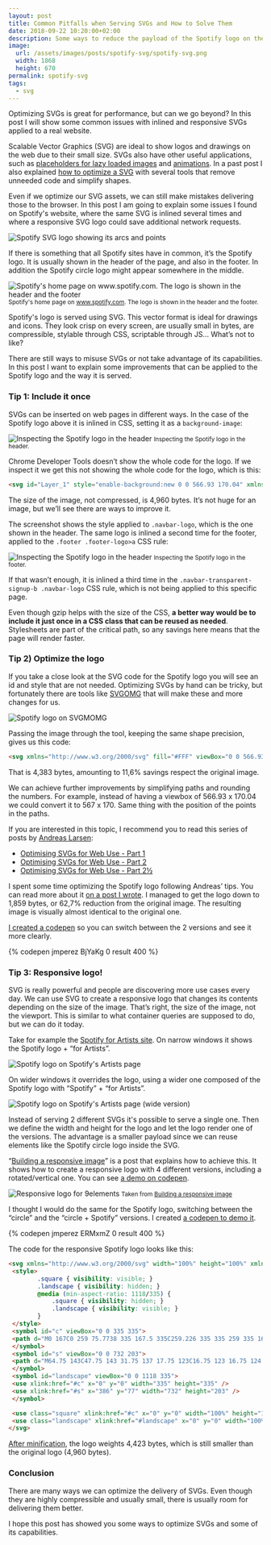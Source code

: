 ```yaml
---
layout: post
title: Common Pitfalls when Serving SVGs and How to Solve Them
date: 2018-09-22 10:20:00+02:00
description: Some ways to reduce the payload of the Spotify logo on their website, which can be applied to other SVGs.
image:
  url: /assets/images/posts/spotify-svg/spotify-svg.png
  width: 1868
  height: 670
permalink: spotify-svg
tags:
  - svg
---
```


Optimizing SVGs is great for performance, but can we go beyond? In this post I will show some common issues with inlined and responsive SVGs applied to a real website.

Scalable Vector Graphics (SVG) are ideal to show logos and drawings on the web due to their small size. SVGs also have other useful applications, such as [placeholders for lazy loaded images](/svg-placeholders) and [animations](/drawing-edges-svg). In a past post I also explained [how to optimize a SVG](/optimising-svgs) with several tools that remove unneeded code and simplify shapes.

Even if we optimize our SVG assets, we can still make mistakes delivering those to the browser. In this post I am going to explain some issues I found on Spotify's website, where the same SVG is inlined several times and where a responsive SVG logo could save additional network requests.

<img
    style="max-width:100%; border: 0"
    sizes="(max-width: 768px) 100vw, 684px"
    srcset="https://res.cloudinary.com/jmperez/image/upload/w_auto:100:400,f_auto/v1537603259/spotify-svg/spotify-svg.png 400w, https://res.cloudinary.com/jmperez/image/upload/w_auto:100:800,f_auto/v1537603259/spotify-svg/spotify-svg.png 800w, https://res.cloudinary.com/jmperez/image/upload/w_auto:100:1200,f_auto/v1537603259/spotify-svg/spotify-svg.png 1200w, https://res.cloudinary.com/jmperez/image/upload/w_auto:100:1400,f_auto/v1537603259/spotify-svg/spotify-svg.png 1400w"
    src="https://res.cloudinary.com/jmperez/image/upload/w_auto:100:684,f_auto/v1537603259/spotify-svg/spotify-svg.png"
    alt="Spotify SVG logo showing its arcs and points" />

<!-- more -->

If there is something that all Spotify sites have in common, it’s the Spotify logo. It is usually shown in the header of the page, and also in the footer. In addition the Spotify circle logo might appear somewhere in the middle.

<img
    style="max-width:100%; border: 0"
    sizes="(max-width: 768px) 100vw, 684px"
    srcset="https://res.cloudinary.com/jmperez/image/upload/w_auto:100:400,f_auto/v1537603261/spotify-svg/spotify-logos.png 400w, https://res.cloudinary.com/jmperez/image/upload/w_auto:100:800,f_auto/v1537603261/spotify-svg/spotify-logos.png 800w, https://res.cloudinary.com/jmperez/image/upload/w_auto:100:1200,f_auto/v1537603261/spotify-svg/spotify-logos.png 1200w, https://res.cloudinary.com/jmperez/image/upload/w_auto:100:1400,f_auto/v1537603261/spotify-svg/spotify-logos.png 1400w"
    src="https://res.cloudinary.com/jmperez/image/upload/w_auto:100:684,f_auto/v1537603261/spotify-svg/spotify-logos.png"
    alt="Spotify's home page on www.spotify.com. The logo is shown in the header and the footer" />
<small class="caption">Spotify's home page on www.spotify.com. The logo is shown in the header and the footer.</small>

Spotify's logo is served using SVG. This vector format is ideal for drawings and icons. They look crisp on every screen, are usually small in bytes, are compressible, stylable through CSS, scriptable through JS… What’s not to like?

There are still ways to misuse SVGs or not take advantage of its capabilities. In this post I want to explain some improvements that can be applied to the Spotify logo and the way it is served.

### Tip 1: Include it once

SVGs can be inserted on web pages in different ways. In the case of the Spotify logo above it is inlined in CSS, setting it as a `background-image`:

<img
    style="max-width:100%; border: 0"
    sizes="(max-width: 768px) 100vw, 684px"
    srcset="https://res.cloudinary.com/jmperez/image/upload/w_auto:100:400,f_auto/v1537603267/spotify-svg/spotify-logo-header.jpg 400w, https://res.cloudinary.com/jmperez/image/upload/w_auto:100:800,f_auto/v1537603267/spotify-svg/spotify-logo-header.jpg 800w, https://res.cloudinary.com/jmperez/image/upload/w_auto:100:1200,f_auto/v1537603267/spotify-svg/spotify-logo-header.jpg 1200w, https://res.cloudinary.com/jmperez/image/upload/w_auto:100:1400,f_auto/v1537603267/spotify-svg/spotify-logo-header.jpg 1400w"
    src="https://res.cloudinary.com/jmperez/image/upload/w_auto:100:684,f_auto/v1537603267/spotify-svg/spotify-logo-header.jpg"
    alt="Inspecting the Spotify logo in the header" />
<small class="caption">Inspecting the Spotify logo in the header.</small>

Chrome Developer Tools doesn’t show the whole code for the logo. If we inspect it we get this not showing the whole code for the logo, which is this:

```html
<svg id="Layer_1" style="enable-background:new 0 0 566.93 170.04" xmlns="http://www.w3.org/2000/svg" xml:space="preserve" viewBox="0 0 566.93 170.04" version="1.1" y="0px" x="0px" xmlns:xlink="http://www.w3.org/1999/xlink" width="567" height="171" fill="#FFF"><path d="m87.996 1.277c-46.249 0-83.743 37.493-83.743 83.742 0 46.254 37.494 83.745 83.743 83.745 46.251 0 83.743-37.491 83.743-83.745 0-46.246-37.49-83.738-83.744-83.738zm38.404 120.78c-1.504 2.467-4.718 3.24-7.177 1.737-19.665-12.019-44.417-14.734-73.567-8.075-2.809 0.644-5.609-1.117-6.249-3.925-0.643-2.809 1.11-5.609 3.926-6.249 31.9-7.293 59.263-4.154 81.336 9.334 2.46 1.51 3.24 4.72 1.73 7.18zm10.25-22.799c-1.894 3.073-5.912 4.037-8.981 2.15-22.505-13.834-56.822-17.841-83.447-9.759-3.453 1.043-7.1-0.903-8.148-4.35-1.04-3.453 0.907-7.093 4.354-8.143 30.413-9.228 68.221-4.758 94.071 11.127 3.07 1.89 4.04 5.91 2.15 8.976zm0.88-23.744c-26.994-16.031-71.52-17.505-97.289-9.684-4.138 1.255-8.514-1.081-9.768-5.219-1.254-4.14 1.08-8.513 5.221-9.771 29.581-8.98 78.756-7.245 109.83 11.202 3.722 2.209 4.943 7.016 2.737 10.733-2.2 3.722-7.02 4.949-10.73 2.739z"/><path d="m232.09 78.586c-14.459-3.448-17.033-5.868-17.033-10.953 0-4.804 4.523-8.037 11.249-8.037 6.52 0 12.985 2.455 19.763 7.509 0.205 0.153 0.462 0.214 0.715 0.174 0.253-0.038 0.477-0.177 0.625-0.386l7.06-9.952c0.29-0.41 0.211-0.975-0.18-1.288-8.067-6.473-17.151-9.62-27.769-9.62-15.612 0-26.517 9.369-26.517 22.774 0 14.375 9.407 19.465 25.663 23.394 13.836 3.187 16.171 5.857 16.171 10.63 0 5.289-4.722 8.577-12.321 8.577-8.44 0-15.324-2.843-23.025-9.512-0.191-0.165-0.453-0.24-0.695-0.226-0.255 0.021-0.488 0.139-0.65 0.334l-7.916 9.421c-0.332 0.391-0.29 0.975 0.094 1.313 8.96 7.999 19.98 12.224 31.872 12.224 16.823 0 27.694-9.192 27.694-23.419 0.03-12.01-7.16-18.66-24.77-22.944z"/><path d="m294.95 64.326c-7.292 0-13.273 2.872-18.205 8.757v-6.624c0-0.523-0.424-0.949-0.946-0.949h-12.947c-0.523 0-0.946 0.426-0.946 0.949v73.602c0 0.523 0.423 0.949 0.946 0.949h12.947c0.522 0 0.946-0.426 0.946-0.949v-23.233c4.933 5.536 10.915 8.241 18.205 8.241 13.549 0 27.265-10.43 27.265-30.368 0.02-19.943-13.7-30.376-27.25-30.376zm12.21 30.375c0 10.153-6.254 17.238-15.209 17.238-8.853 0-15.531-7.407-15.531-17.238 0-9.83 6.678-17.238 15.531-17.238 8.81-0.001 15.21 7.247 15.21 17.237z"/><path d="m357.37 64.326c-17.449 0-31.119 13.436-31.119 30.592 0 16.969 13.576 30.264 30.905 30.264 17.511 0 31.223-13.391 31.223-30.481 0-17.031-13.62-30.373-31.01-30.373zm0 47.714c-9.281 0-16.278-7.457-16.278-17.344 0-9.929 6.755-17.134 16.064-17.134 9.341 0 16.385 7.457 16.385 17.351 0 9.927-6.8 17.127-16.17 17.127z"/><path d="m425.64 65.51h-14.247v-14.566c0-0.522-0.422-0.948-0.945-0.948h-12.945c-0.524 0-0.949 0.426-0.949 0.948v14.566h-6.225c-0.521 0-0.943 0.426-0.943 0.949v11.127c0 0.522 0.422 0.949 0.943 0.949h6.225v28.791c0 11.635 5.791 17.534 17.212 17.534 4.644 0 8.497-0.959 12.128-3.018 0.295-0.165 0.478-0.483 0.478-0.821v-10.596c0-0.327-0.17-0.636-0.45-0.807-0.282-0.177-0.633-0.186-0.922-0.043-2.494 1.255-4.905 1.834-7.6 1.834-4.154 0-6.007-1.886-6.007-6.113v-26.756h14.247c0.523 0 0.944-0.426 0.944-0.949v-11.126c0.02-0.523-0.4-0.949-0.93-0.949z"/><path d="m475.28 65.567v-1.789c0-5.263 2.018-7.61 6.544-7.61 2.699 0 4.867 0.536 7.295 1.346 0.299 0.094 0.611 0.047 0.854-0.132 0.25-0.179 0.391-0.466 0.391-0.77v-10.91c0-0.417-0.268-0.786-0.67-0.909-2.565-0.763-5.847-1.546-10.761-1.546-11.958 0-18.279 6.734-18.279 19.467v2.74h-6.22c-0.522 0-0.95 0.426-0.95 0.948v11.184c0 0.522 0.428 0.949 0.95 0.949h6.22v44.409c0 0.523 0.422 0.949 0.944 0.949h12.947c0.523 0 0.949-0.426 0.949-0.949v-44.406h12.088l18.517 44.398c-2.102 4.665-4.169 5.593-6.991 5.593-2.281 0-4.683-0.681-7.139-2.025-0.231-0.127-0.505-0.148-0.754-0.071-0.247 0.087-0.455 0.271-0.56 0.511l-4.388 9.627c-0.209 0.455-0.03 0.989 0.408 1.225 4.581 2.481 8.716 3.54 13.827 3.54 9.56 0 14.844-4.453 19.502-16.433l22.461-58.04c0.113-0.292 0.079-0.622-0.1-0.881-0.178-0.257-0.465-0.412-0.779-0.412h-13.478c-0.404 0-0.765 0.257-0.897 0.636l-13.807 39.438-15.123-39.464c-0.138-0.367-0.492-0.61-0.884-0.61h-22.12z"/><path d="m446.5 65.51h-12.947c-0.523 0-0.949 0.426-0.949 0.949v56.485c0 0.523 0.426 0.949 0.949 0.949h12.947c0.522 0 0.949-0.426 0.949-0.949v-56.481c0-0.523-0.42-0.949-0.95-0.949z"/><path d="m440.1 39.791c-5.129 0-9.291 4.152-9.291 9.281 0 5.132 4.163 9.289 9.291 9.289 5.127 0 9.285-4.157 9.285-9.289 0-5.128-4.16-9.281-9.28-9.281z"/><path d="m553.52 83.671c-5.124 0-9.111-4.115-9.111-9.112s4.039-9.159 9.159-9.159c5.124 0 9.111 4.114 9.111 9.107 0 4.997-4.04 9.164-9.16 9.164zm0.05-17.365c-4.667 0-8.198 3.71-8.198 8.253 0 4.541 3.506 8.201 8.151 8.201 4.666 0 8.201-3.707 8.201-8.253 0-4.541-3.51-8.201-8.15-8.201zm2.02 9.138l2.577 3.608h-2.173l-2.32-3.31h-1.995v3.31h-1.819v-9.564h4.265c2.222 0 3.683 1.137 3.683 3.051 0.01 1.568-0.9 2.526-2.21 2.905zm-1.54-4.315h-2.372v3.025h2.372c1.184 0 1.891-0.579 1.891-1.514 0-0.984-0.71-1.511-1.89-1.511z"/></svg>
```

The size of the image, not compressed, is 4,960 bytes. It’s not huge for an image, but we’ll see there are ways to improve it.

The screenshot shows the style applied to `.navbar-logo`, which is the one shown in the header. The same logo is inlined a second time for the footer, applied to the `.footer .footer-logo>a` CSS rule:

<img
    style="max-width:100%; border: 0"
    sizes="(max-width: 768px) 100vw, 684px"
    srcset="https://res.cloudinary.com/jmperez/image/upload/w_auto:100:400,f_auto/v1537603267/spotify-svg/spotify-logo-footer.jpg 400w, https://res.cloudinary.com/jmperez/image/upload/w_auto:100:800,f_auto/v1537603267/spotify-svg/spotify-logo-footer.jpg 800w, https://res.cloudinary.com/jmperez/image/upload/w_auto:100:1200,f_auto/v1537603267/spotify-svg/spotify-logo-footer.jpg 1200w, https://res.cloudinary.com/jmperez/image/upload/w_auto:100:1400,f_auto/v1537603267/spotify-svg/spotify-logo-footer.jpg 1400w"
    src="https://res.cloudinary.com/jmperez/image/upload/w_auto:100:684,f_auto/v1537603267/spotify-svg/spotify-logo-footer.jpg"
    alt="Inspecting the Spotify logo in the header" />
<small class="caption">Inspecting the Spotify logo in the footer.</small>

If that wasn’t enough, it is inlined a third time in the `.navbar-transparent-signup-b .navbar-logo` CSS rule, which is not being applied to this specific page.

Even though gzip helps with the size of the CSS, **a better way would be to include it just once in a CSS class that can be reused as needed**. Stylesheets are part of the critical path, so any savings here means that the page will render faster.

### Tip 2) Optimize the logo

If you take a close look at the SVG code for the Spotify logo you will see an id and style that are not needed. Optimizing SVGs by hand can be tricky, but fortunately there are tools like [SVGOMG](https://jakearchibald.github.io/svgomg/) that will make these and more changes for us.

<img
    style="max-width:100%; border: 0"
    sizes="(max-width: 768px) 100vw, 684px"
    srcset="https://res.cloudinary.com/jmperez/image/upload/w_auto:100:400,f_auto/v1537603266/spotify-svg/spotify-logo-svgomg.jpg 400w, https://res.cloudinary.com/jmperez/image/upload/w_auto:100:800,f_auto/v1537603266/spotify-svg/spotify-logo-svgomg.jpg 800w, https://res.cloudinary.com/jmperez/image/upload/w_auto:100:1200,f_auto/v1537603266/spotify-svg/spotify-logo-svgomg.jpg 1200w, https://res.cloudinary.com/jmperez/image/upload/w_auto:100:1400,f_auto/v1537603266/spotify-svg/spotify-logo-svgomg.jpg 1400w"
    src="https://res.cloudinary.com/jmperez/image/upload/w_auto:100:684,f_auto/v1537603266/spotify-svg/spotify-logo-svgomg.jpg"
    alt="Spotify logo on SVGMOMG" />

Passing the image through the tool, keeping the same shape precision, gives us this code:

```html
<svg xmlns="http://www.w3.org/2000/svg" fill="#FFF" viewBox="0 0 566.93 170.04"><path d="M87.996 1.277c-46.249 0-83.743 37.493-83.743 83.742 0 46.254 37.494 83.745 83.743 83.745 46.251 0 83.743-37.491 83.743-83.745 0-46.246-37.49-83.738-83.744-83.738zm38.404 120.78c-1.504 2.467-4.718 3.24-7.177 1.737-19.665-12.019-44.417-14.734-73.567-8.075-2.809.644-5.609-1.117-6.249-3.925-.643-2.809 1.11-5.609 3.926-6.249 31.9-7.293 59.263-4.154 81.336 9.334 2.46 1.51 3.24 4.72 1.73 7.18zm10.25-22.799c-1.894 3.073-5.912 4.037-8.981 2.15-22.505-13.834-56.822-17.841-83.447-9.759-3.453 1.043-7.1-.903-8.148-4.35-1.04-3.453.907-7.093 4.354-8.143 30.413-9.228 68.221-4.758 94.071 11.127 3.07 1.89 4.04 5.91 2.15 8.976zm.88-23.744c-26.994-16.031-71.52-17.505-97.289-9.684-4.138 1.255-8.514-1.081-9.768-5.219-1.254-4.14 1.08-8.513 5.221-9.771 29.581-8.98 78.756-7.245 109.83 11.202 3.722 2.209 4.943 7.016 2.737 10.733-2.2 3.722-7.02 4.949-10.73 2.739zM232.09 78.586c-14.459-3.448-17.033-5.868-17.033-10.953 0-4.804 4.523-8.037 11.249-8.037 6.52 0 12.985 2.455 19.763 7.509.205.153.462.214.715.174.253-.038.477-.177.625-.386l7.06-9.952c.29-.41.211-.975-.18-1.288-8.067-6.473-17.151-9.62-27.769-9.62-15.612 0-26.517 9.369-26.517 22.774 0 14.375 9.407 19.465 25.663 23.394 13.836 3.187 16.171 5.857 16.171 10.63 0 5.289-4.722 8.577-12.321 8.577-8.44 0-15.324-2.843-23.025-9.512-.191-.165-.453-.24-.695-.226-.255.021-.488.139-.65.334l-7.916 9.421c-.332.391-.29.975.094 1.313 8.96 7.999 19.98 12.224 31.872 12.224 16.823 0 27.694-9.192 27.694-23.419.03-12.01-7.16-18.66-24.77-22.944zM294.95 64.326c-7.292 0-13.273 2.872-18.205 8.757v-6.624c0-.523-.424-.949-.946-.949h-12.947c-.523 0-.946.426-.946.949v73.602c0 .523.423.949.946.949h12.947c.522 0 .946-.426.946-.949v-23.233c4.933 5.536 10.915 8.241 18.205 8.241 13.549 0 27.265-10.43 27.265-30.368.02-19.943-13.7-30.376-27.25-30.376zm12.21 30.375c0 10.153-6.254 17.238-15.209 17.238-8.853 0-15.531-7.407-15.531-17.238 0-9.83 6.678-17.238 15.531-17.238 8.81-.001 15.21 7.247 15.21 17.237zM357.37 64.326c-17.449 0-31.119 13.436-31.119 30.592 0 16.969 13.576 30.264 30.905 30.264 17.511 0 31.223-13.391 31.223-30.481 0-17.031-13.62-30.373-31.01-30.373zm0 47.714c-9.281 0-16.278-7.457-16.278-17.344 0-9.929 6.755-17.134 16.064-17.134 9.341 0 16.385 7.457 16.385 17.351 0 9.927-6.8 17.127-16.17 17.127zM425.64 65.51h-14.247V50.944c0-.522-.422-.948-.945-.948h-12.945c-.524 0-.949.426-.949.948V65.51h-6.225c-.521 0-.943.426-.943.949v11.127c0 .522.422.949.943.949h6.225v28.791c0 11.635 5.791 17.534 17.212 17.534 4.644 0 8.497-.959 12.128-3.018.295-.165.478-.483.478-.821v-10.596c0-.327-.17-.636-.45-.807-.282-.177-.633-.186-.922-.043-2.494 1.255-4.905 1.834-7.6 1.834-4.154 0-6.007-1.886-6.007-6.113V78.54h14.247c.523 0 .944-.426.944-.949V66.465c.02-.523-.4-.949-.93-.949zM475.28 65.567v-1.789c0-5.263 2.018-7.61 6.544-7.61 2.699 0 4.867.536 7.295 1.346.299.094.611.047.854-.132.25-.179.391-.466.391-.77v-10.91c0-.417-.268-.786-.67-.909-2.565-.763-5.847-1.546-10.761-1.546-11.958 0-18.279 6.734-18.279 19.467v2.74h-6.22c-.522 0-.95.426-.95.948v11.184c0 .522.428.949.95.949h6.22v44.409c0 .523.422.949.944.949h12.947c.523 0 .949-.426.949-.949V78.538h12.088l18.517 44.398c-2.102 4.665-4.169 5.593-6.991 5.593-2.281 0-4.683-.681-7.139-2.025-.231-.127-.505-.148-.754-.071-.247.087-.455.271-.56.511l-4.388 9.627c-.209.455-.03.989.408 1.225 4.581 2.481 8.716 3.54 13.827 3.54 9.56 0 14.844-4.453 19.502-16.433l22.461-58.04c.113-.292.079-.622-.1-.881-.178-.257-.465-.412-.779-.412h-13.478c-.404 0-.765.257-.897.636l-13.807 39.438-15.123-39.464c-.138-.367-.492-.61-.884-.61h-22.12zM446.5 65.51h-12.947c-.523 0-.949.426-.949.949v56.485c0 .523.426.949.949.949H446.5c.522 0 .949-.426.949-.949V66.463c0-.523-.42-.949-.95-.949zM440.1 39.791c-5.129 0-9.291 4.152-9.291 9.281 0 5.132 4.163 9.289 9.291 9.289 5.127 0 9.285-4.157 9.285-9.289 0-5.128-4.16-9.281-9.28-9.281zM553.52 83.671c-5.124 0-9.111-4.115-9.111-9.112s4.039-9.159 9.159-9.159c5.124 0 9.111 4.114 9.111 9.107 0 4.997-4.04 9.164-9.16 9.164zm.05-17.365c-4.667 0-8.198 3.71-8.198 8.253 0 4.541 3.506 8.201 8.151 8.201 4.666 0 8.201-3.707 8.201-8.253 0-4.541-3.51-8.201-8.15-8.201zm2.02 9.138l2.577 3.608h-2.173l-2.32-3.31h-1.995v3.31h-1.819v-9.564h4.265c2.222 0 3.683 1.137 3.683 3.051.01 1.568-.9 2.526-2.21 2.905zm-1.54-4.315h-2.372v3.025h2.372c1.184 0 1.891-.579 1.891-1.514 0-.984-.71-1.511-1.89-1.511z"/></svg>
```

That is 4,383 bytes, amounting to 11,6% savings respect the original image.

We can achieve further improvements by simplifying paths and rounding the numbers. For example, instead of having a viewbox of 566.93 x 170.04 we could convert it to 567 x 170. Same thing with the position of the points in the paths.

If you are interested in this topic, I recommend you to read this series of posts by [Andreas Larsen](https://twitter.com/larsenwork):

- [Optimising SVGs for Web Use - Part 1](https://medium.com/larsenwork-andreas-larsen/optimising-svgs-for-web-use-part-1-67e8f2d4035)
- [Optimising SVGs for Web Use - Part 2](https://medium.com/larsenwork-andreas-larsen/optimising-svgs-for-web-use-part-2-6711cc15df46)
- [Optimising SVGs for Web Use - Part 2½](https://medium.com/larsenwork-andreas-larsen/optimising-svgs-for-web-use-part-2-1-598815d74f9c)

I spent some time optimizing the Spotify logo following Andreas’ tips. You can read more about it [on a post I wrote](/optimising-svgs/). I managed to get the logo down to 1,859 bytes, or 62,7% reduction from the original image. The resulting image is visually almost identical to the original one.

[I created a codepen](https://codepen.io/jmperez/pen/BjYaKg) so you can switch between the 2 versions and see it more clearly.

{% codepen jmperez BjYaKg 0 result 400 %}

### Tip 3: Responsive logo!

SVG is really powerful and people are discovering more use cases every day. We can use SVG to create a responsive logo that changes its contents depending on the size of the image. That’s right, the size of the image, not the viewport. This is similar to what container queries are supposed to do, but we can do it today.

Take for example the [Spotify for Artists site](https://artists.spotify.com). On narrow windows it shows the Spotify logo + “for Artists”.

<img
    style="max-width:100%; border: 0"
    sizes="(max-width: 768px) 100vw, 684px"
    srcset="https://res.cloudinary.com/jmperez/image/upload/w_auto:100:400,f_auto/v1537603269/spotify-svg/spotify-artists-logo-header.jpg 400w, https://res.cloudinary.com/jmperez/image/upload/w_auto:100:800,f_auto/v1537603269/spotify-svg/spotify-artists-logo-header.jpg 800w, https://res.cloudinary.com/jmperez/image/upload/w_auto:100:1200,f_auto/v1537603269/spotify-svg/spotify-artists-logo-header.jpg 1200w, https://res.cloudinary.com/jmperez/image/upload/w_auto:100:1400,f_auto/v1537603269/spotify-svg/spotify-artists-logo-header.jpg 1400w"
    src="https://res.cloudinary.com/jmperez/image/upload/w_auto:100:684,f_auto/v1537603269/spotify-svg/spotify-artists-logo-header.jpg"
    alt="Spotify logo on Spotify's Artists page" />

On wider windows it overrides the logo, using a wider one composed of the Spotify logo with “Spotify” + “for Artists”.

<img
    style="max-width:100%; border: 0"
    sizes="(max-width: 768px) 100vw, 684px"
    srcset="https://res.cloudinary.com/jmperez/image/upload/w_auto:100:400,f_auto/v1537603271/spotify-svg/spotify-artists-logo-header-wide.jpg 400w, https://res.cloudinary.com/jmperez/image/upload/w_auto:100:800,f_auto/v1537603271/spotify-svg/spotify-artists-logo-header-wide.jpg 800w, https://res.cloudinary.com/jmperez/image/upload/w_auto:100:1200,f_auto/v1537603271/spotify-svg/spotify-artists-logo-header-wide.jpg 1200w, https://res.cloudinary.com/jmperez/image/upload/w_auto:100:1400,f_auto/v1537603271/spotify-svg/spotify-artists-logo-header-wide.jpg 1400w"
    src="https://res.cloudinary.com/jmperez/image/upload/w_auto:100:684,f_auto/v1537603271/spotify-svg/spotify-artists-logo-header-wide.jpg"
    alt="Spotify logo on Spotify's Artists page (wide version)" />

Instead of serving 2 different SVGs it's possible to serve a single one. Then we define the width and height for the logo and let the logo render one of the versions. The advantage is a smaller payload since we can reuse elements like the Spotify circle logo inside the SVG.

“[Building a responsive image](https://medium.com/9elements/building-a-responsive-image-e4c6229fa1f6)” is a post that explains how to achieve this. It shows how to create a responsive logo with 4 different versions, including a rotated/vertical one. You can see [a demo on codepen](https://codepen.io/enbee81/full/QrNRdm/).

<img
    style="max-width:100%; border: 0"
    sizes="(max-width: 768px) 100vw, 684px"
    srcset="https://res.cloudinary.com/jmperez/image/upload/w_auto:100:400,f_auto/v1537603825/spotify-svg/9elements.jpg 400w, https://res.cloudinary.com/jmperez/image/upload/w_auto:100:800,f_auto/v1537603825/spotify-svg/9elements.jpg 800w, https://res.cloudinary.com/jmperez/image/upload/w_auto:100:1200,f_auto/v1537603825/spotify-svg/9elements.jpg 1200w, https://res.cloudinary.com/jmperez/image/upload/w_auto:100:1400,f_auto/v1537603825/spotify-svg/9elements.jpg 1400w"
    src="https://res.cloudinary.com/jmperez/image/upload/w_auto:100:684,f_auto/v1537603825/spotify-svg/9elements.jpg"
    alt="Responsive logo for 9elements" />
<small class="caption">Taken from [Building a responsive image](https://medium.com/9elements/building-a-responsive-image-e4c6229fa1f6)</small>

I thought I would do the same for the Spotify logo, switching between the “circle” and the “circle + Spotify” versions. I created [a codepen to demo it](https://codepen.io/jmperez/pen/ERMxmZ).

{% codepen jmperez ERMxmZ 0 result 400 %}

The code for the responsive Spotify logo looks like this:

```html
<svg xmlns="http://www.w3.org/2000/svg" width="100%" height="100%" xmlns:xlink="http://www.w3.org/1999/xlink">
 <style>
        .square { visibility: visible; }
        .landscape { visibility: hidden; }
        @media (min-aspect-ratio: 1118/335) {
            .square { visibility: hidden; }
            .landscape { visibility: visible; }
        }
 </style>
 <symbol id="c" viewBox="0 0 335 335">
 <path d="M0 167C0 259 75.7738 335 167.5 335C259.226 335 335 259 335 167C335 75 259.226 0 167.5 0C75.7738 0 0 75 0 167ZM229.315 245C190.432 221 140.58 215 82.753 228C68.7946 230 66.8006 210 78.7649 208C142.574 193 196.414 200 240.283 227C251.25 234 240.283 251 229.315 245ZM246.265 200C201.399 172 132.604 164 79.7619 180C62.8125 185 56.8304 159 72.7827 155C133.601 137 208.378 146 260.223 178C274.182 187 260.223 209 246.265 200ZM71.7857 129C54.8363 135 43.869 106 62.8125 99C121.637 81 221.339 84 283.155 121C300.104 130 284.152 158 266.205 148C212.366 116 122.634 113 71.7857 129Z" fill="black" />
 </symbol>
 <symbol id="s" viewBox="0 0 732 203">
 <path d="M64.75 143C47.75 143 31.75 137 17.75 123C16.75 123 16.75 124 16.75 124L0.75 143C-0.25 144 -0.25 145 0.75 146C18.75 162 40.75 170 64.75 170C98.75 170 119.75 151 119.75 123C119.75 99 104.75 86 69.75 77C40.75 70 35.75 65 35.75 55C35.75 45 45.75 39 58.75 39C71.75 39 83.75 44 97.75 54C97.75 54 98.75 55 99.75 55C100.75 55 100.75 54 100.75 54L114.75 34C115.75 33 115.75 33 114.75 32C98.75 19 79.75 12 58.75 12C27.75 12 5.75 31 5.75 58C5.75 87 25.75 96 57.75 104C85.75 110 89.75 116 89.75 126C89.75 137 79.75 143 64.75 143ZM159.75 66V53C159.75 52 158.75 51 157.75 51H131.75C130.75 51 129.75 52 129.75 53V200C129.75 201 130.75 202 131.75 202H157.75C158.75 202 159.75 201 159.75 200V154C169.75 165 180.75 170 195.75 170C222.75 170 249.75 149 249.75 109C249.75 69 222.75 49 195.75 49C180.75 49 169.75 54 159.75 66ZM189.75 144C171.75 144 158.75 129 158.75 109C158.75 89 171.75 75 189.75 75C207.75 75 219.75 89 219.75 109C219.75 129 207.75 144 189.75 144ZM257.75 110C257.75 144 284.75 170 319.75 170C354.75 170 381.75 143 381.75 109C381.75 75 355.75 49 320.75 49C285.75 49 257.75 76 257.75 110ZM287.75 109C287.75 89 300.75 75 319.75 75C338.75 75 352.75 90 352.75 110C352.75 130 339.75 144 320.75 144C301.75 144 287.75 129 287.75 109ZM427.75 51V22C427.75 21 427.75 20 426.75 20H400.75C399.75 20 398.75 21 398.75 22V51H385.75C384.75 51 383.75 52 383.75 53V75C383.75 76 384.75 77 385.75 77H398.75V135C398.75 158 409.75 170 432.75 170C441.75 170 450.75 168 457.75 164C458.75 164 458.75 163 458.75 162V141C458.75 140 458.75 139 457.75 139H455.75C450.75 142 444.75 143 439.75 143C431.75 143 427.75 139 427.75 131V77H457.75C458.75 77 459.75 76 459.75 75V53C459.75 52 458.75 51 457.75 51H427.75ZM556.75 48C556.75 37 560.75 33 569.75 33C574.75 33 579.75 33 584.75 35H585.75C585.75 35 586.75 34 586.75 33V12C586.75 11 586.75 10 585.75 10C580.75 8 573.75 7 563.75 7C539.75 7 527.75 21 527.75 46V51H514.75C513.75 51 512.75 52 512.75 53V75C512.75 76 513.75 77 514.75 77H527.75V166C527.75 167 528.75 168 529.75 168H555.75C556.75 168 556.75 167 556.75 166V77H581.75L618.75 166C614.75 175 610.75 177 604.75 177C599.75 177 594.75 176 589.75 173H588.75L587.75 174L578.75 193C578.75 194 578.75 196 579.75 196C588.75 201 596.75 203 606.75 203C625.75 203 636.75 194 645.75 170L690.75 54V52C690.75 51 689.75 51 688.75 51H661.75C660.75 51 660.75 52 660.75 53L632.75 131L602.75 53C602.75 52 601.75 51 600.75 51H556.75V48ZM473.75 51C472.75 51 471.75 52 471.75 53V166C471.75 167 472.75 168 473.75 168H499.75C500.75 168 500.75 167 500.75 166V53C500.75 52 500.75 51 499.75 51H473.75ZM467.75 18C467.75 28 476.75 37 486.75 37C496.75 37 504.75 28 504.75 18C504.75 8 496.75 0 486.75 0C476.75 0 467.75 8 467.75 18ZM712.75 87C722.75 87 731.75 79 731.75 69C731.75 59 722.75 51 712.75 51C702.75 51 694.75 59 694.75 69C694.75 79 702.75 87 712.75 87ZM712.75 53C721.75 53 729.75 60 729.75 69C729.75 78 721.75 85 712.75 85C703.75 85 696.75 78 696.75 69C696.75 60 703.75 53 712.75 53ZM716.75 71C719.75 70 721.75 68 721.75 65C721.75 61 717.75 59 713.75 59H705.75V78H709.75V72H713.75L717.75 78H722.75L716.75 71ZM713.75 62C715.75 62 717.75 63 717.75 65C717.75 67 715.75 68 713.75 68H709.75V62H713.75Z" fill="black" />
 </symbol>
 <symbol id="landscape" viewBox="0 0 1118 335">
 <use xlink:href="#c" x="0" y="0" width="335" height="335" />
 <use xlink:href="#s" x="386" y="77" width="732" height="203" />
 </symbol>

 <use class="square" xlink:href="#c" x="0" y="0" width="100%" height="100%" />
 <use class="landscape" xlink:href="#landscape" x="0" y="0" width="100%" height="100%" />
</svg>
```

[After minification](/demos/svg-logo/logo.min.svg), the logo weights 4,423 bytes, which is still smaller than the original logo (4,960 bytes).

### Conclusion

There are many ways we can optimize the delivery of SVGs. Even though they are highly compressible and usually small, there is usually room for delivering them better.

I hope this post has showed you some ways to optimize SVGs and some of its capabilities.
